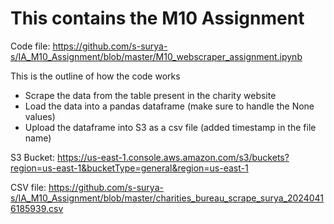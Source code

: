 # This contains the M10 Assignment 

Code file: https://github.com/s-surya-s/IA_M10_Assignment/blob/master/M10_webscraper_assignment.ipynb

This is the outline of how the code works
- Scrape the data from the table present in the charity website
- Load the data into a pandas dataframe (make sure to handle the None values)
- Upload the dataframe into S3 as a csv file (added timestamp in the file name)

S3 Bucket: https://us-east-1.console.aws.amazon.com/s3/buckets?region=us-east-1&bucketType=general&region=us-east-1

CSV file: https://github.com/s-surya-s/IA_M10_Assignment/blob/master/charities_bureau_scrape_surya_20240416185939.csv
